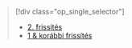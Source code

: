 > [!div class="op_single_selector"]
> * [2. frissítés](../articles/storsimple/storsimple-manage-volumes-u2.md)
> * [1 & korábbi frissítés](../articles/storsimple/storsimple-manage-volumes.md)
> 
> 

